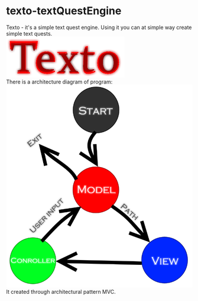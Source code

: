 # texto-textQuestEngine
Texto - it's a simple text quest engine. Using it you can at simple way create simple text quests.  
![Texto logo](texto-logo.png)  
There is a architecture diagram of program:  
![Architecture of program](architecture.png)  
It created through architectural pattern MVC.
